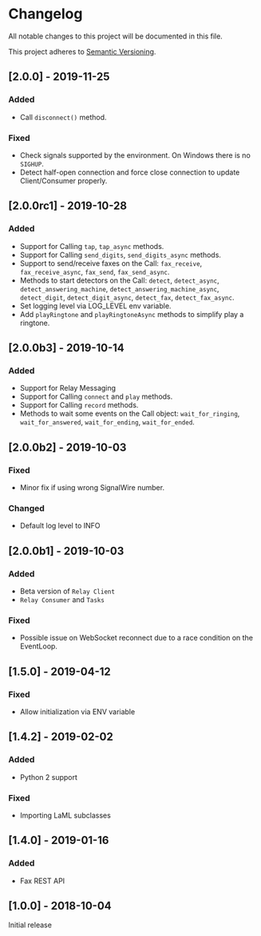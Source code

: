 # Changelog
All notable changes to this project will be documented in this file.

This project adheres to [Semantic Versioning](https://semver.org/spec/v2.0.0.html).

## [2.0.0] - 2019-11-25
### Added
- Call `disconnect()` method.

### Fixed
- Check signals supported by the environment. On Windows there is no `SIGHUP`.
- Detect half-open connection and force close connection to update Client/Consumer properly.

## [2.0.0rc1] - 2019-10-28
### Added
- Support for Calling `tap`, `tap_async` methods.
- Support for Calling `send_digits`, `send_digits_async` methods.
- Support to send/receive faxes on the Call: `fax_receive`, `fax_receive_async`, `fax_send`, `fax_send_async`.
- Methods to start detectors on the Call: `detect`, `detect_async`, `detect_answering_machine`, `detect_answering_machine_async`, `detect_digit`, `detect_digit_async`, `detect_fax`, `detect_fax_async`.
- Set logging level via LOG_LEVEL env variable.
- Add `playRingtone` and `playRingtoneAsync` methods to simplify play a ringtone.

## [2.0.0b3] - 2019-10-14
### Added
- Support for Relay Messaging
- Support for Calling `connect` and `play` methods.
- Support for Calling `record` methods.
- Methods to wait some events on the Call object: `wait_for_ringing`, `wait_for_answered`, `wait_for_ending`, `wait_for_ended`.

## [2.0.0b2] - 2019-10-03
### Fixed
- Minor fix if using wrong SignalWire number.

### Changed
- Default log level to INFO

## [2.0.0b1] - 2019-10-03
### Added
- Beta version of `Relay Client`
- `Relay Consumer` and `Tasks`

### Fixed
- Possible issue on WebSocket reconnect due to a race condition on the EventLoop.

## [1.5.0] - 2019-04-12
### Fixed
- Allow initialization via ENV variable

## [1.4.2] - 2019-02-02
### Added
- Python 2 support
### Fixed
- Importing LaML subclasses

## [1.4.0] - 2019-01-16
### Added
- Fax REST API

## [1.0.0] - 2018-10-04

Initial release

<!---
### Added
### Changed
### Removed
### Fixed
### Security
-->
